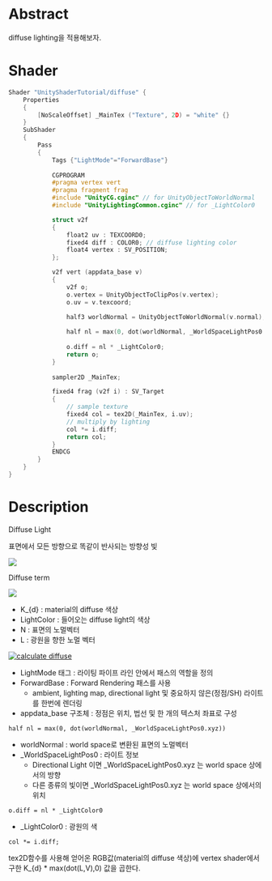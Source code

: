 # Abstract

diffuse lighting을 적용해보자.

# Shader

```c
Shader "UnityShaderTutorial/diffuse" {
    Properties
    {
        [NoScaleOffset] _MainTex ("Texture", 2D) = "white" {}
    }
    SubShader
    {
        Pass
        {
            Tags {"LightMode"="ForwardBase"}
        
            CGPROGRAM
            #pragma vertex vert
            #pragma fragment frag
            #include "UnityCG.cginc" // for UnityObjectToWorldNormal
            #include "UnityLightingCommon.cginc" // for _LightColor0

            struct v2f
            {
                float2 uv : TEXCOORD0;
                fixed4 diff : COLOR0; // diffuse lighting color
                float4 vertex : SV_POSITION;
            };

            v2f vert (appdata_base v)
            {
                v2f o;
                o.vertex = UnityObjectToClipPos(v.vertex);
                o.uv = v.texcoord;

                half3 worldNormal = UnityObjectToWorldNormal(v.normal);
               
                half nl = max(0, dot(worldNormal, _WorldSpaceLightPos0.xyz));
                
                o.diff = nl * _LightColor0;
                return o;
            }
            
            sampler2D _MainTex;

            fixed4 frag (v2f i) : SV_Target
            {
                // sample texture
                fixed4 col = tex2D(_MainTex, i.uv);
                // multiply by lighting
                col *= i.diff;
                return col;
            }
            ENDCG
        }
    }
}
```

# Description


Diffuse Light

표면에서 모든 방향으로 똑같이 반사되는 방향성 빛

![](http://developer.download.nvidia.com/CgTutorial/elementLinks/fig5_7.jpg)

Diffuse term

![](/Assets/Tutorials/basic_light/diffuse_eq.png)

* K_{d} : material의 diffuse 색상
* LightColor : 들어오는 diffuse light의 색상
* N : 표면의 노멀벡터
* L : 광원을 향한 노멀 벡터

[![calculate diffuse](http://developer.download.nvidia.com/CgTutorial/elementLinks/fig5_9.jpg)](http://developer.download.nvidia.com/CgTutorial/cg_tutorial_chapter05.html)


* LightMode 태그 : 라이팅 파이프 라인 안에서 패스의 역할을 정의
* ForwardBase : Forward Rendering 패스를 사용
    * ambient, lighting map, directional light 및 중요하지 않은(정점/SH) 라이트를 한번에 렌더링
* appdata_base 구조체 : 정점은 위치, 법선 및 한 개의 텍스처 좌표로 구성


```
half nl = max(0, dot(worldNormal, _WorldSpaceLightPos0.xyz))
```
* worldNormal : world space로 변환된 표면의 노멀벡터
* _WorldSpaceLightPos0 : 라이트 정보
    * Directional Light 이면 _WorldSpaceLightPos0.xyz 는 world space 상에서의 방향
    * 다른 종류의 빛이면 _WorldSpaceLightPos0.xyz 는 world space 상에서의 위치


```
o.diff = nl * _LightColor0
```
* _LightColor0 : 광원의 색

```
col *= i.diff;
```
tex2D함수를 사용해 얻어온 RGB값(material의 diffuse 색상)에 vertex shader에서 구한 K_{d} * max(dot(L,V),0) 값을 곱한다.
